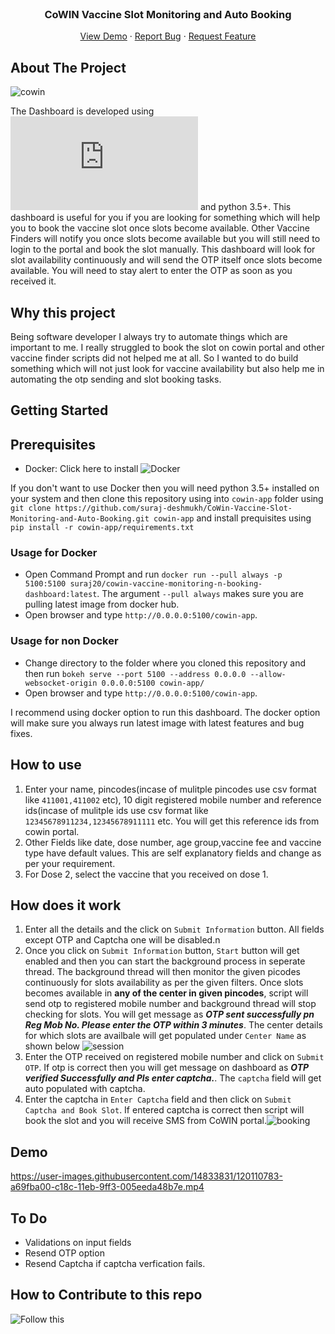 <br />
<p align="center">
  <h3 align="center">CoWIN Vaccine Slot Monitoring and Auto Booking</h3>

  <p align="center">
    <a href="#demo">View Demo</a>
    ·
    <a href="https://github.com/suraj-deshmukh/CoWin-Vaccine-Slot-Monitoring-and-Auto-Booking/issues">Report Bug</a>
    ·
    <a href="https://github.com/suraj-deshmukh/CoWin-Vaccine-Slot-Monitoring-and-Auto-Booking/issues">Request Feature</a>
  </p>
</p>



## About The Project
![cowin](https://user-images.githubusercontent.com/14833831/120104460-1e142000-c172-11eb-9d69-781b9479dd00.png)

The Dashboard is developed using ![Bokeh](https://docs.bokeh.org/en/latest/index.html#) and python 3.5+. This dashboard is useful for you if you are looking for something which will help you to book the vaccine slot once slots become available. Other Vaccine Finders will notify you once slots become available but you will still need to login to the portal and book the slot manually. This dashboard will look for slot availability continuously and will send the OTP itself once slots become available. You will need to stay alert to enter the OTP as soon as you received it.

## Why this project

Being software developer I always try to automate things which are important to me. I really struggled to book the slot on cowin portal and other vaccine finder scripts did not helped me at all. So I wanted to do build something which will not just look for vaccine availability but also help me in automating the otp sending and slot booking tasks.

## Getting Started
## Prerequisites

* Docker: Click here to install ![Docker](https://docs.docker.com/engine/install/)

If you don't want to use Docker then you will need python 3.5+ installed on your system and then clone this repository using into `cowin-app` folder using `git clone https://github.com/suraj-deshmukh/CoWin-Vaccine-Slot-Monitoring-and-Auto-Booking.git cowin-app` and install prequisites using `pip install -r cowin-app/requirements.txt`

### Usage for Docker
* Open Command Prompt and run `docker run --pull always -p 5100:5100 suraj20/cowin-vaccine-monitoring-n-booking-dashboard:latest`. The argument `--pull always` makes sure you are pulling latest image from docker hub. 
* Open browser and type `http://0.0.0.0:5100/cowin-app`.  

### Usage for non Docker
* Change directory to the folder where you cloned this repository and then run `bokeh serve --port 5100 --address 0.0.0.0 --allow-websocket-origin 0.0.0.0:5100 cowin-app/` 
* Open browser and type `http://0.0.0.0:5100/cowin-app`.  

I recommend using docker option to run this dashboard. The docker option will make sure you always run latest image with latest features and bug fixes.

## How to use

1. Enter your name, pincodes(incase of mulitple pincodes use csv format like `411001,411002` etc), 10 digit registered mobile number and reference ids(incase of mulitple ids use csv format like `12345678911234,12345678911111` etc. You will get this reference ids from cowin portal.
2. Other Fields like date, dose number, age group,vaccine fee and vaccine type have default values. This are self explanatory fields and change as per your requirement.  
3. For Dose 2, select the vaccine that you received on dose 1.

## How does it work

1. Enter all the details and the click on `Submit Information` button. All fields except OTP and Captcha one will be disabled.n
2. Once you click on `Submit Information` button, `Start` button will get enabled and then you can start the background process in seperate thread. The background thread will then monitor the given picodes continuously for slots availability as per the given filters. Once slots becomes available in **any of the center in given pincodes**, script will send otp to registered mobile number and background thread will stop checking for slots. You will get message as ***OTP sent successfully pn Reg Mob No. Please enter the OTP within 3 minutes***. The center details for which slots are availbale will get populated under `Center Name` as shown below
![session](https://user-images.githubusercontent.com/14833831/120108972-1ad65f80-c185-11eb-8476-476276ffe199.png)
4. Enter the OTP received on registered mobile number and click on `Submit OTP`. If otp is correct then you will get message on dashboard as ***OTP verified Successfully and Pls enter captcha.***. The `captcha` field will get auto populated with captcha. 
5. Enter the captcha in `Enter Captcha` field and then click on `Submit Captcha and Book Slot`. If entered captcha is correct then script will book the slot and you will receive SMS from CoWIN portal.![booking](https://user-images.githubusercontent.com/14833831/120109119-b7006680-c185-11eb-8c72-53ef8c403283.png)

## Demo

https://user-images.githubusercontent.com/14833831/120110783-a69fba00-c18c-11eb-9ff3-005eeda48b7e.mp4

## To Do
* Validations on input fields
* Resend OTP option 
* Resend Captcha if captcha verfication fails.

## How to Contribute to this repo

![Follow this](https://github.com/firstcontributions/first-contributions)







